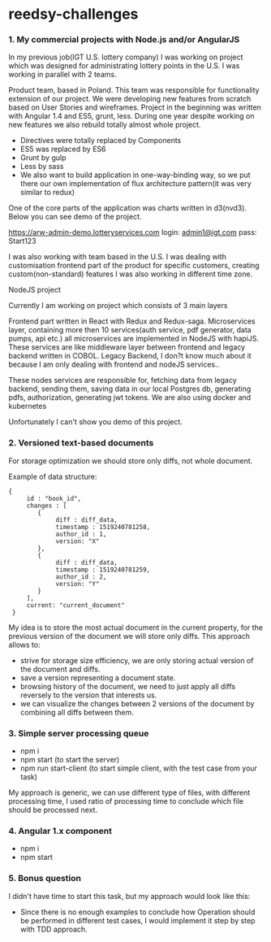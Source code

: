 # reedsy-challenges

### 1. My commercial projects with Node.js and/or AngularJS

In my previous job(IGT U.S. lottery company) I was working on project which was designed for administrating lottery points in the U.S.
I was working in parallel with 2 teams.

Product team, based in Poland.
This team was responsible for functionality extension of our project. We were developing new features from scratch based on User Stories and wireframes.
Project in the beginning was written with Angular 1.4 and ES5, grunt, less. During one year despite working on new features we also rebuild totally
almost whole project.
 - Directives were totally replaced by Components
 - ES5 was replaced by ES6
 - Grunt by gulp
 - Less by sass
 - We also want to build application in one-way-binding way, so we put there our own implementation of flux architecture pattern(it was very similar to redux)

One of the core parts of the application was charts written in d3(nvd3).
Below you can see demo of the project.

https://arw-admin-demo.lotteryservices.com
login: admin1@igt.com
pass: Start123

I was also working with team based in the U.S. I was dealing with customisation frontend part of the product for specific customers,
creating custom(non-standard) features
I was also working in different time zone.

NodeJS project

Currently I am working on project which consists of 3 main layers

Frontend part written in React with Redux and Redux-saga.
Microservices layer, containing more then 10 services(auth service, pdf generator, data pumps, api etc.) all microservices are implemented in NodeJS with hapiJS.
These services are like middleware layer between frontend and legacy backend written in COBOL.
Legacy Backend, I don?t know much about it because I am only dealing with frontend and nodeJS services..

These nodes services are responsible for, fetching data from legacy backend, sending them, saving data in our local Postgres db, generating pdfs, authorization, generating jwt tokens.
We are also using docker and kubernetes

Unfortunately I can't show you demo of this project.

### 2. Versioned text-based documents

For storage optimization we should store only diffs, not whole document.

Example of data structure:

```
{
     id : "book_id",
     changes : [
        {
             diff : diff_data,
             timestamp : 1519240781258,
             author_id : 1,
             version: "X"
        },
        {
             diff : diff_data,
             timestamp : 1519240781259,
             author_id : 2,
             version: "Y"
        }
     ],
     current: "current_document"
 }
 ```

 My idea is to store the most actual document in the current property, for the previous version of the document we will store
 only diffs.
 This approach allows to:
 - strive for storage size efficiency, we are only storing actual version of the document and diffs.
 - save a version representing a document state.
 - browsing history of the document, we need to just apply all diffs reversely to the version that interests us.
 - we can visualize the changes between 2 versions of the document by combining all diffs between them.

 ### 3. Simple server processing queue
 - npm i
 - npm start (to start the server)
 - npm run start-client (to start simple client, with the test case from your task)

 My approach is generic, we can use different type of files, with different processing time, I used ratio of processing time to conclude which file
 should be processed next.

 ### 4. Angular 1.x component
 - npm i
 - npm start

 ### 5. Bonus question
 I didn't have time to start this task, but my approach would look like this:
 - Since there is no enough examples to conclude how Operation should be performed in different test cases,
 I would implement it step by step with TDD approach.
